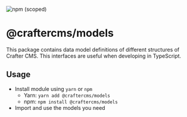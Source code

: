 ![npm (scoped)](https://img.shields.io/npm/v/@craftercms/models?style=plastic)

# @craftercms/models

This package contains data model definitions of different structures of Crafter CMS. This interfaces are useful when developing in TypeScript.

## Usage

- Install module using `yarn` or `npm`
  - Yarn: `yarn add @craftercms/models`
  - npm: `npm install @craftercms/models`
- Import and use the models you need
